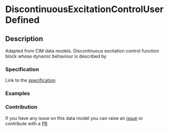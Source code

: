 # DiscontinuousExcitationControlUserDefined

## Description 

Adapted from CIM data models. Discontinuous excitation control function block whose dynamic behaviour is described by
### Specification

Link to the [specification](https://smart-data-models.github.io/dataModel.EnergyCIM/DiscontinuousExcitationControlUserDefined/doc/spec.md)
### Examples
### Contribution

 If you have any issue on this data model you can raise an [issue](https://github.com/smart-data-models/dataModel.EnergyCIM/issues)  or contribute with a [PR](https://github.com/smart-data-models/dataModel.EnergyCIM/pulls)